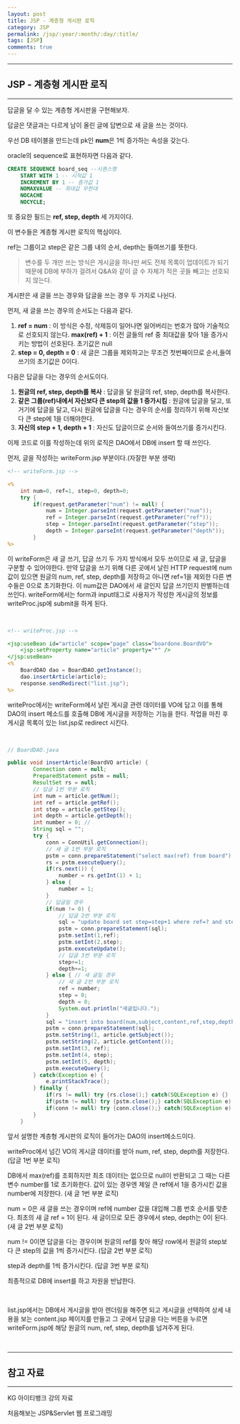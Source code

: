 ```yaml
---
layout: post
title: JSP - 계층형 게시판 로직
category: JSP
permalink: /jsp/:year/:month/:day/:title/
tags: [JSP]
comments: true
---
```


---

## JSP - 계층형 게시판 로직

---

답글을 달 수 있는 계층형 게시판을 구현해보자.

답글은 댓글과는 다르게 남이 올린 글에 답변으로 새 글을 쓰는 것이다.

우선 DB 테이블을 만드는데 pk인 **num**은 1씩 증가하는 속성을 갖는다.

oracle의 sequence로 표현하자면 다음과 같다.

```sql
CREATE SEQUENCE board_seq --시퀀스명
	START WITH 1 -- 시작값 1
	INCREMENT BY 1 -- 증가값 1
	NOMAXVALUE -- 최대값 무한대
	NOCACHE
	NOCYCLE;
```

또 중요한 필드는 **ref, step, depth** 세 가지이다.

이 변수들은 계층형 게시판 로직의 핵심이다.

ref는 그룹이고 step은 같은 그룹 내의 순서, depth는 들여쓰기를 뜻한다.

> 변수를 두 개만 쓰는 방식은 게시글을 하나만 써도 전체 목록이 업데이트가 되기 때문에 DB에 부하가 걸려서 Q&A와 같이 글 수 자체가 적은 곳들 빼고는 선호되지 않는다.

게시판은 새 글을 쓰는 경우와 답글을 쓰는 경우 두 가지로 나뉜다.

먼저, 새 글을 쓰는 경우의 순서도는 다음과 같다.

1. **ref = num** : 이 방식은 수정, 삭제등이 일어나면 잃어버리는 번호가 많아 기술적으로 선호되지 않는다.
   **max(ref) + 1** : 이전 글들의 ref 중 최대값을 찾아 1을 증가시키는 방법이 선호된다. 초기값은 null
2. **step = 0, depth = 0** : 새 글은 그룹을 제외하고는 무조건 첫번째이므로 순서,들여쓰기의 초기값은 0이다.

다음은 답글을 다는 경우의 순서도이다.

1. **원글의 ref, step, depth를 복사** : 답글을 달 원글의 ref, step, depth를 복사한다.
2. **같은 그룹(ref)내에서 자신보다 큰 step의 값을 1 증가시킴** : 원글에 답글을 달고, 또 거기에 답글을 달고, 다시 원글에 답글을 다는 경우의 순서를 정리하기 위해 자신보다 큰 step에 1을 더해야한다.
3. **자신의 step + 1, depth + 1** : 자신도 답글이므로 순서와 들여쓰기를 증가시킨다. 

이제 코드로 이를 작성하는데 위의 로직은 DAO에서 DB에 insert 할 때 쓰인다.

먼저, 글을 작성하는 writeForm.jsp 부분이다.(자잘한 부분 생략)

```jsp
<!-- writeForm.jsp -->

<%
	int num=0, ref=1, step=0, depth=0;
	try {
		if(request.getParameter("num") != null) {
			num = Integer.parseInt(request.getParameter("num"));
			ref = Integer.parseInt(request.getParameter("ref"));
			step = Integer.parseInt(request.getParameter("step"));
			depth = Integer.parseInt(request.getParameter("depth"));
		}
%>
```

이 writeForm은 새 글 쓰기, 답글 쓰기 두 가지 방식에서 모두 쓰이므로 새 글, 답글을 구분할 수 있어야한다. 만약 답글을 쓰기 위해 다른 곳에서 날린 HTTP request에 num 값이 있으면 원글의 num, ref, step, depth를 저장하고 아니면 ref=1을 제외한 다른 변수들은 0으로 초기화한다. 이 num값은 DAO에서 새 글인지 답글 쓰기인지 판별하는데 쓰인다.
writeForm에서는 form과 input태그로 사용자가 작성한 게시글의 정보를 writeProc.jsp에 submit을 하게 된다. 

<br>

```jsp
<!-- writeProc.jsp -->

<jsp:useBean id="article" scope="page" class="boardone.BoardVO">
	<jsp:setProperty name="article" property="*" />
</jsp:useBean>
<%
	BoardDAO dao = BoardDAO.getInstance();
	dao.insertArticle(article);
	response.sendRedirect("list.jsp");
%>
```

writeProc에서는 writeForm에서 날린 게시글 관련 데이터를 VO에 담고 이를 통해 DAO의 insert 메소드를 호출해 DB에 게시글을 저장하는 기능을 한다. 작업을 마친 후 게시글 목록이 있는 list.jsp로 redirect 시킨다.

<br>

```java
// BoardDAO.java

public void insertArticle(BoardVO article) {
		Connection conn = null;
		PreparedStatement pstm = null;
		ResultSet rs = null;
    	// 답글 1번 부분 로직
		int num = article.getNum();
		int ref = article.getRef();
		int step = article.getStep();
		int depth = article.getDepth();
		int number = 0; // 
		String sql = "";
		try {
			conn = ConnUtil.getConnection();
            // 새 글 1번 부분 로직
			pstm = conn.prepareStatement("select max(ref) from board");
			rs = pstm.executeQuery();
			if(rs.next()) {
				number = rs.getInt(1) + 1;
			} else {
				number = 1;
			}
			// 답글일 경우
			if(num != 0) {
                // 답글 2번 부분 로직
				sql = "update board set step=step+1 where ref=? and step > ?";
				pstm = conn.prepareStatement(sql);
				pstm.setInt(1,ref);
				pstm.setInt(2,step);
				pstm.executeUpdate();
                // 답글 3번 부분 로직
				step+=1;
				depth+=1;
			} else { // 새 글일 경우
                // 새 글 2번 부분 로직
				ref = number;
				step = 0;
				depth = 0;
				System.out.println("새글입니다.");
			}
			sql = "insert into board(num,subject,content,ref,step,depth) values(board_seq.nextval,?,?,?,?,?)";
			pstm = conn.prepareStatement(sql);
			pstm.setString(1, article.getSubject());
            pstm.setString(2, article.getContent());
			pstm.setInt(3, ref);
			pstm.setInt(4, step);
			pstm.setInt(5, depth);
			pstm.executeQuery();
		} catch(Exception e) {
			e.printStackTrace();
		} finally {
			if(rs != null) try {rs.close();} catch(SQLException e) {}
			if(pstm != null) try {pstm.close();} catch(SQLException e) {}
			if(conn != null) try {conn.close();} catch(SQLException e) {}
		}
	}
```

앞서 설명한 계층형 게시판의 로직이 들어가는 DAO의 insert메소드이다. 

writeProc에서 넘긴 VO의 게시글 데이터를 받아 num, ref, step, depth를 저장한다.(답글 1번 부분 로직)

DB에서 max(ref)를 조회하지만 최초 데이터는 없으므로 null이 반환되고 그 때는 다른 변수 number를 1로 초기화한다. 값이 있는 경우엔 제일 큰 ref에서 1을 증가시킨 값을 number에 저장한다. (새 글 1번 부분 로직)

num = 0은 새 글을 쓰는 경우이며 ref에 number 값을 대입해 그룹 번호 순서를 맞춘다. 최초의 새 글 ref = 1이 된다. 새 글이므로 모든 경우에서 step, depth는 0이 된다. (새 글 2번 부분 로직)

num != 0이면 답글을 다는 경우이며 원글의 ref를 찾아 해당 row에서 원글의 step보다 큰 step의 값을 1씩 증가시킨다. (답글 2번 부분 로직)

step과 depth를 1씩 증가시킨다. (답글 3번 부분 로직) 

최종적으로 DB에 insert를 하고 자원을 반납한다.

<br>

list.jsp에서는 DB에서 게시글을 받아 렌더링을 해주면 되고 게시글을 선택하여 상세 내용을 보는 content.jsp 페이지를 만들고 그 곳에서 답글을 다는 버튼을 누르면 writeForm.jsp에 해당 원글의 num, ref, step, depth를 넘겨주게 된다.

<br>

---

## 참고 자료

---

KG 아이티뱅크 강의 자료

처음해보는 JSP&Servlet 웹 프로그래밍